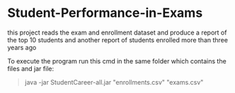 # Student-Performance-in-Exams
this project reads the exam and enrollment dataset and produce a report of the top 10 students and another report of students enrolled more than three years ago

To execute the program run this cmd in the same folder which contains the files and jar file:
 > java -jar StudentCareer-all.jar "enrollments.csv" "exams.csv"

